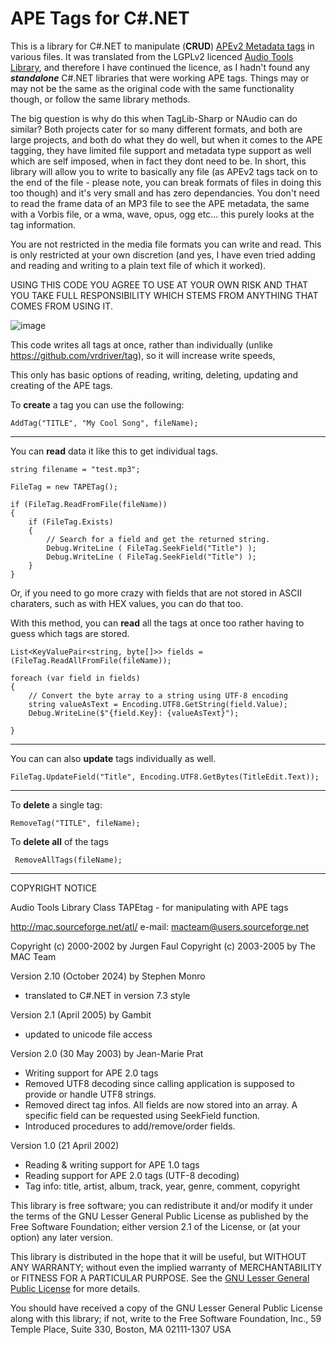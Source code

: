 # APE Tags for C#.NET
This is a library for C#.NET to manipulate (**CRUD**) [APEv2 Metadata tags](https://wiki.hydrogenaud.io/index.php?title=APEv2_specification) in various files.
It was translated from the LGPLv2 licenced [Audio Tools Library](http://mac.sourceforge.net/atl/ "Audio Tools Library"), and therefore I have continued the licence, as I hadn't found any **_standalone_** C#.NET libraries that were working APE tags. Things may or may not be the same as the original code with the same functionality though, or follow the same library methods.

The big question is why do this when TagLib-Sharp or NAudio can do similar?
Both projects cater for so many different formats, and both are large projects, and both do what they do well, but when it comes to the APE tagging, they have limited file support and metadata type support as well which are self imposed, when in fact they dont need to be.
In short, this library will allow you to write to basically any file (as APEv2 tags tack on to the end of the file - please note, you can break formats of files in doing this too though) and it's very small and has zero dependancies. You don't need to read the frame data of an MP3 file to see the APE metadata, the same with a Vorbis file, or a wma, wave, opus, ogg etc... this purely looks at the tag information.

You are not restricted in the media file formats you can write and read. This is only restricted at your own discretion (and yes, I have even tried adding and reading and writing to a plain text file of which it worked). 

USING THIS CODE YOU AGREE TO USE AT YOUR OWN RISK AND THAT YOU TAKE FULL RESPONSIBILITY WHICH STEMS FROM ANYTHING THAT COMES FROM USING IT.

![image](https://github.com/user-attachments/assets/df21e609-491f-443a-8f43-506fe81ebc30)


This code writes all tags at once, rather than individually (unlike https://github.com/vrdriver/tag), so it will increase write speeds, 


This only has basic options of reading, writing, deleting, updating and creating of the APE tags.

To **create** a tag you can use the following:


    AddTag("TITLE", "My Cool Song", fileName);


------------


You can **read** data it like this to get individual tags.

    
    
    string filename = "test.mp3";
    
    FileTag = new TAPETag();
    
    if (FileTag.ReadFromFile(fileName))
    {
        if (FileTag.Exists)
        {
            // Search for a field and get the returned string.
            Debug.WriteLine ( FileTag.SeekField("Title") );
            Debug.WriteLine ( FileTag.SeekField("Title") );
        }
    }
     
Or, if you need to go more crazy with fields that are not stored in ASCII charaters, such as with HEX values, you can do that too.

With this method, you can **read** all the tags at once too rather having to guess which tags are stored.



    List<KeyValuePair<string, byte[]>> fields = (FileTag.ReadAllFromFile(fileName));
                            
    foreach (var field in fields)
    {
        // Convert the byte array to a string using UTF-8 encoding
        string valueAsText = Encoding.UTF8.GetString(field.Value);
        Debug.WriteLine($"{field.Key}: {valueAsText}");                            
    }


------------


You can can also **update** tags individually as well.



    FileTag.UpdateField("Title", Encoding.UTF8.GetBytes(TitleEdit.Text));


------------


To **delete** a single tag:


    RemoveTag("TITLE", fileName);
To **delete all** of the tags


     RemoveAllTags(fileName);




------------



COPYRIGHT NOTICE

 Audio Tools Library
 Class TAPEtag - for manipulating with APE tags

 http://mac.sourceforge.net/atl/
 e-mail: macteam@users.sourceforge.net
 
 Copyright (c) 2000-2002 by Jurgen Faul
 Copyright (c) 2003-2005 by The MAC Team

 Version 2.10 (October 2024) by Stephen Monro
 - translated to C#.NET in version 7.3 style
 
 
 Version 2.1 (April 2005) by Gambit
 - updated to unicode file access
 
Version 2.0 (30 May 2003) by Jean-Marie Prat
- Writing support for APE 2.0 tags
- Removed UTF8 decoding since calling application is supposed to provide
or handle UTF8 strings.
- Removed direct tag infos. All fields are now stored into an array. A specific field can be requested using SeekField function.
- Introduced procedures to add/remove/order fields.
 
Version 1.0 (21 April 2002)
- Reading & writing support for APE 1.0 tags
- Reading support for APE 2.0 tags (UTF-8 decoding)
- Tag info: title, artist, album, track, year, genre, comment, copyright

This library is free software; you can redistribute it and/or modify it under the terms of the GNU Lesser General Public License as published by the Free Software Foundation; either version 2.1 of the License, or (at your option) any later version.

This library is distributed in the hope that it will be useful, but WITHOUT ANY WARRANTY; without even the implied warranty of MERCHANTABILITY or FITNESS FOR A PARTICULAR PURPOSE.  See the [GNU Lesser General Public License](https://www.gnu.org/licenses/old-licenses/lgpl-2.1.en.html "GNU Lesser General Public License") for more details.
 
You should have received a copy of the GNU Lesser General Public License along with this library; if not, write to the Free Software Foundation, Inc., 59 Temple Place, Suite 330, Boston, MA  02111-1307  USA

